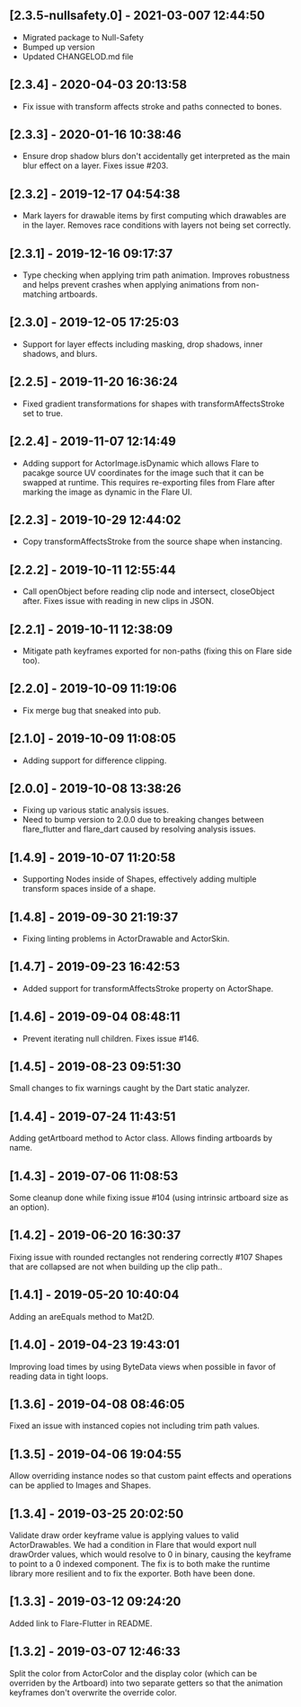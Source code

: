 ## [2.3.5-nullsafety.0] - 2021-03-007 12:44:50

- Migrated package to Null-Safety
- Bumped up version
- Updated CHANGELOD.md file

## [2.3.4] - 2020-04-03 20:13:58

- Fix issue with transform affects stroke and paths connected to bones.

## [2.3.3] - 2020-01-16 10:38:46

- Ensure drop shadow blurs don't accidentally get interpreted as the main blur effect on a layer. Fixes issue #203.

## [2.3.2] - 2019-12-17 04:54:38

- Mark layers for drawable items by first computing which drawables are in the layer. Removes race conditions with layers not being set correctly.

## [2.3.1] - 2019-12-16 09:17:37

- Type checking when applying trim path animation. Improves robustness and helps prevent crashes when applying animations from non-matching artboards.

## [2.3.0] - 2019-12-05 17:25:03

- Support for layer effects including masking, drop shadows, inner shadows, and blurs.

## [2.2.5] - 2019-11-20 16:36:24

- Fixed gradient transformations for shapes with transformAffectsStroke set to true.

## [2.2.4] - 2019-11-07 12:14:49

- Adding support for ActorImage.isDynamic which allows Flare to pacakge source UV coordinates for the image such that it can be swapped at runtime. This requires re-exporting files from Flare after marking the image as dynamic in the Flare UI.

## [2.2.3] - 2019-10-29 12:44:02

- Copy transformAffectsStroke from the source shape when instancing.

## [2.2.2] - 2019-10-11 12:55:44

- Call openObject before reading clip node and intersect, closeObject after. Fixes issue with reading in new clips in JSON.

## [2.2.1] - 2019-10-11 12:38:09

- Mitigate path keyframes exported for non-paths (fixing this on Flare side too).

## [2.2.0] - 2019-10-09 11:19:06

- Fix merge bug that sneaked into pub.

## [2.1.0] - 2019-10-09 11:08:05

- Adding support for difference clipping.

## [2.0.0] - 2019-10-08 13:38:26

- Fixing up various static analysis issues.
- Need to bump version to 2.0.0 due to breaking changes between flare_flutter and flare_dart caused by resolving analysis issues.

## [1.4.9] - 2019-10-07 11:20:58

- Supporting Nodes inside of Shapes, effectively adding multiple transform spaces inside of a shape.

## [1.4.8] - 2019-09-30 21:19:37

- Fixing linting problems in ActorDrawable and ActorSkin.

## [1.4.7] - 2019-09-23 16:42:53

- Added support for transformAffectsStroke property on ActorShape.

## [1.4.6] - 2019-09-04 08:48:11

- Prevent iterating null children. Fixes issue #146.

## [1.4.5] - 2019-08-23 09:51:30

Small changes to fix warnings caught by the Dart static analyzer.

## [1.4.4] - 2019-07-24 11:43:51

Adding getArtboard method to Actor class. Allows finding artboards by name.

## [1.4.3] - 2019-07-06 11:08:53

Some cleanup done while fixing issue #104 (using intrinsic artboard size as an option).

## [1.4.2] - 2019-06-20 16:30:37

Fixing issue with rounded rectangles not rendering correctly #107
Shapes that are collapsed are not when building up the clip path..

## [1.4.1] - 2019-05-20 10:40:04

Adding an areEquals method to Mat2D.

## [1.4.0] - 2019-04-23 19:43:01

Improving load times by using ByteData views when possible in favor of reading data in tight loops.

## [1.3.6] - 2019-04-08 08:46:05

Fixed an issue with instanced copies not including trim path values.

## [1.3.5] - 2019-04-06 19:04:55

Allow overriding instance nodes so that custom paint effects and operations can be applied to Images and Shapes.

## [1.3.4] - 2019-03-25 20:02:50

Validate draw order keyframe value is applying values to valid ActorDrawables. We had a condition in Flare that would export null drawOrder values, which would resolve to 0 in binary, causing the keyframe to point to a 0 indexed component. The fix is to both make the runtime library more resilient and to fix the exporter. Both have been done.

## [1.3.3] - 2019-03-12 09:24:20

Added link to Flare-Flutter in README.

## [1.3.2] - 2019-03-07 12:46:33

Split the color from ActorColor and the display color (which can be overriden by the Artboard) into two separate getters so that the animation keyframes don't overwrite the override color.
